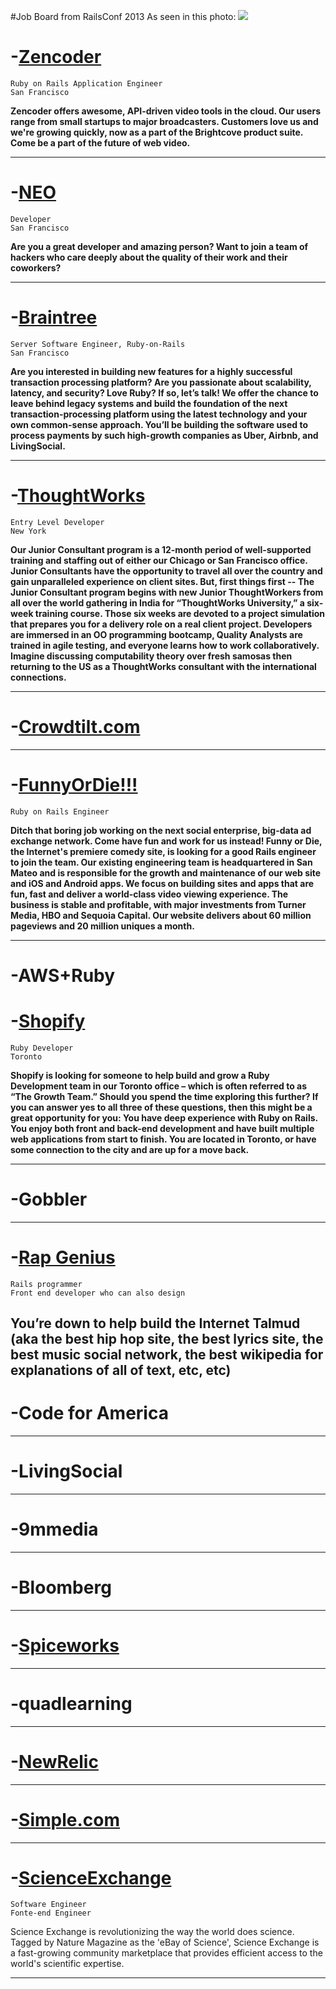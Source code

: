 #Job Board from RailsConf 2013
As seen in this photo:
<img src="http://imgur.com/rxYie2Z">


# -[Zencoder](http://hire.jobvite.com/CompanyJobs/Careers.aspx?k=Job&c=qN39VfwE&j=ozKaXfwa)

    Ruby on Rails Application Engineer
    San Francisco 

__Zencoder offers awesome, API-driven video tools in the cloud. Our users range from small startups to major broadcasters. Customers love us and we're growing quickly, now as a part of the Brightcove product suite. Come be a part of the future of web video.__

---

# -[NEO](http://www.neo.com/jobs)
    
    Developer
    San Francisco

__Are you a great developer and amazing person? Want to join a team of hackers who care deeply about the quality of their work and their coworkers?__

---

# -[Braintree](https://www.braintreepayments.com/company/careers/san-francisco/server-software-engineer-ruby-on-rails)

    Server Software Engineer, Ruby-on-Rails
    San Francisco

__Are you interested in building new features for a highly successful transaction processing platform? Are you passionate about scalability, latency, and security? Love Ruby? If so, let’s talk!  We offer the chance to leave behind legacy systems and build the foundation of the next transaction-processing platform using the latest technology and your own common-sense approach. You’ll be building the software used to process payments by such high-growth companies as Uber, Airbnb, and LivingSocial.__

---

# -[ThoughtWorks](http://join.thoughtworks.com/apply)

    Entry Level Developer
    New York

__Our Junior Consultant program is a 12-month period of well-supported training and staffing out of either our Chicago or San Francisco office. Junior Consultants have the opportunity to travel all over the country and gain unparalleled experience on client sites. But, first things first -- The Junior Consultant program begins with new Junior ThoughtWorkers from all over the world gathering in India for “ThoughtWorks University,” a six-week training course. Those six weeks are devoted to a project simulation that prepares you for a delivery role on a real client project. Developers are immersed in an OO programming bootcamp, Quality Analysts are trained in agile testing, and everyone learns how to work collaboratively. Imagine discussing computability theory over fresh samosas then returning to the US as a ThoughtWorks consultant with the international connections.__

---

# -[Crowdtilt.com](https://www.crowdtilt.com/learn/jobs#job3)

---

# -[FunnyOrDie!!!](http://www.funnyordie.com/about/jobs#rails)

    Ruby on Rails Engineer

__Ditch that boring job working on the next social enterprise, big-data ad exchange network. Come have fun and work for us instead! Funny or Die, the Internet's premiere comedy site, is looking for a good Rails engineer to join the team. Our existing engineering team is headquartered in San Mateo and is responsible for the growth and maintenance of our web site and iOS and Android apps. We focus on building sites and apps that are fun, fast and deliver a world-class video viewing experience. The business is stable and profitable, with major investments from Turner Media, HBO and Sequoia Capital. Our website delivers about 60 million pageviews and 20 million uniques a month.__

---

# -AWS+Ruby

# -[Shopify](http://www.shopify.com/careers?posting=ruby-developer)

    Ruby Developer
    Toronto

__Shopify is looking for someone to help build and grow a Ruby Development team in our Toronto office – which is often referred to as “The Growth Team.” Should you spend the time exploring this further? If you can answer yes to all three of these questions, then this might be a great opportunity for you:  You have deep experience with Ruby on Rails.  You enjoy both front and back-end development and have built multiple web applications from start to finish.  You are located in Toronto, or have some connection to the city and are up for a move back.__

---


# -Gobbler

---

# -[Rap Genius](http://rapgenius.com/posts/533-Rap-genius-is-hiring)

    Rails programmer
    Front end developer who can also design

__You’re down to help build the Internet Talmud (aka the best hip hop site, the best lyrics site, the best music social network, the best wikipedia for explanations of all of text, etc, etc)__
---

# -Code for America

---

# -LivingSocial

---

# -9mmedia

---

# -Bloomberg

---

# -[Spiceworks](http://www.spiceworks.com/jobs/openings/)

---

# -quadlearning

---

# -[NewRelic](http://newton.newtonsoftware.com/career/JobIntroduction.action?clientId=4028f88b20d6768d0120f7ae45e50365&id=4028f88c2ce9e054012cec68c7ba1876&gnewtonResize=http://newton.newtonsoftware.com/career/GnewtonResize.htm&source=)

---

# -[Simple.com](http://banksimple.theresumator.com/apply/NjAwtP/Frontend-Engineer.html)

---

# -[ScienceExchange](https://www.scienceexchange.com/jobs)

    Software Engineer
    Fonte-end Engineer

Science Exchange is revolutionizing the way the world does science. Tagged by Nature Magazine as the 'eBay of Science', Science Exchange is a fast-growing community marketplace that provides efficient access to the world's scientific expertise. 

---
